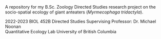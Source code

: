 
A repository for my B.Sc. Zoology Directed Studies research project on the socio-spatial ecology of giant anteaters (*Myrmecophaga tridactyla*).

2022-2023
BIOL 452B Directed Studies
Supervising Professor: Dr. Michael Noonan  
Quantitative Ecology Lab
University of British Columbia
  

